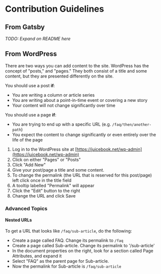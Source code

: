 # Contribution Guidelines

## From Gatsby

*TODO: Expand on README here*

## From WordPress

There are two ways you can add content to the site. WordPress has the concept of "posts," and "pages." They both consist of a title and some content, but they are presented differently on the site.

You should use a post **if**:

* You are writing a column or article series
* You are writing about a point-in-time event or covering a new story
* Your content will not change significantly over time

You should use a page **if**:

* You are trying to end up with a specific URL (e.g. `/faq/then/another-path`)
* You expect the content to change significantly or even entirely over the life of the page

1. Log in to the WordPress site at [https://juicebook.net/wp-admin](https://juicebook.net/wp-admin)
2. Click on either "Pages" or "Posts"
3. Click "Add New"
4. Give your post/page a title and some content.
5. To change the permalink (the URL that is reserved for this post/page) left click once in the title field
6. A tooltip labelled "Permalink" will appear
7. Click the "Edit" button to the right
7. Change the URL and click Save

### Advanced Topics

#### Nested URLs

To get a URL that looks like `/faq/sub-article`, do the following:

* Create a page called FAQ. Change its permalink to `/faq`
* Create a page called Sub-article. Change its permalink to '/sub-article'
* In the document properties on the right, look for a section called Page Attributes, and expand it
* Select "FAQ" as the parent page for Sub-article.
* Now the permalink for Sub-article is `/faq/sub-article`
